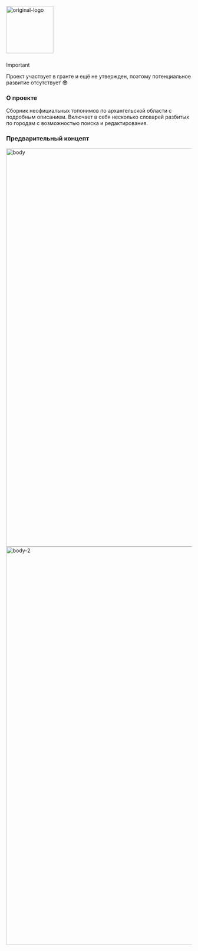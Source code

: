 <img width="128" height="auto" alt="original-logo" src="https://github.com/user-attachments/assets/ad910889-b633-40d2-b093-67a3f63479b1" />

### 

> [!IMPORTANT]
> Проект участвует в гранте и ещё не утвержден, поэтому потенциальное развитие отсутствует 😎

### О проекте
Сборник неофициальных топонимов по архангельской области с подробным описанием. Включает в себя несколько словарей разбитых по городам с возможностью поиска и редактирования.

### Предварительный концепт
<img width="1920" height="1080" alt="body" src="https://github.com/user-attachments/assets/0e24ea0d-36cb-4ae2-92fd-79aeae837c9f" />
<img width="1920" height="1080" alt="body-2" src="https://github.com/user-attachments/assets/139eb44c-d6cf-4b59-a564-74c21b246c53" />
